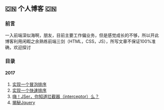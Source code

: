 ## :cn: 个人博客 :cn:

### 前言
一入前端深似海啊，朋友，目前主要工作偏业务，但是感觉成长的不够，所以开此博客利用闲暇之余熟练前端三剑（HTML，CSS，JS），所写文章不保证100%准确，欢迎探讨

### 目录

#### 2017
1. [实现一个冒泡排序](https://github.com/Redshao/dahong/issues/1)
2. [实现一个快速排序](https://github.com/Redshao/dahong/issues/2)
3. [嗨！JSer，你知道拦截器（interceptor）么？](https://github.com/Redshao/dahong/issues/3)
4. [揭秘Jquery](https://github.com/Redshao/dahong/issues/4)
